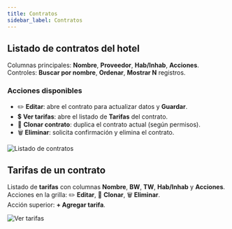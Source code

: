 ```yaml
---
title: Contratos
sidebar_label: Contratos
---
```


## Listado de contratos del hotel
Columnas principales: **Nombre**, **Proveedor**, **Hab/Inhab**, **Acciones**.  
Controles: **Buscar por nombre**, **Ordenar**, **Mostrar N** registros.

### Acciones disponibles
- ✏️ **Editar**: abre el contrato para actualizar datos y **Guardar**.
- 💲 **Ver tarifas**: abre el listado de **Tarifas** del contrato.
- 📄 **Clonar contrato**: duplica el contrato actual (según permisos).
- 🗑️ **Eliminar**: solicita confirmación y elimina el contrato.

![Listado de contratos](/img/producto/hoteles/contratos.png)

## Tarifas de un contrato
Listado de **tarifas** con columnas **Nombre**, **BW**, **TW**, **Hab/Inhab** y **Acciones**.  
Acciones en la grilla: ✏️ **Editar**, 📄 **Clonar**, 🗑️ **Eliminar**.  
Acción superior: **+ Agregar tarifa**.

![Ver tarifas](/img/producto/hoteles/ver-tarifas.png)
